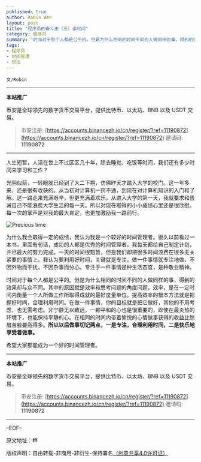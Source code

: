 ```yaml
---
published: true
author: Robin Wen
layout: post
title: "程序员的奋斗史（三）谈时间"
category: 程序员
summary: "时间对于每个人都是公平的。但是为什么相同的时间不同的人做同样的事，得到的效果却与众不同。其中的原因就是效率和思考问题的角度问题。效率，是在一定时间内衡量一个人所做工作所取得成就的最好度量单位。提高效率的根本方法就是把握好时间，合理利用时间。在做一件事情，你的目标就是把它做好，其他的不用考虑，也无需考虑。非宁静无以致远，一颗平和的心也是很重要的，即使在最炎热的环境下，也能保持平静的心。在相同的时间内带着愉悦的心情做事获得的收益比愁眉苦脸要高得多。所以以后做事切记两点，一是专注，合理利用时间，二是快乐地享受着做事。"
tags:
- 程序员
- 时间管理
- 想法
---
```


`文/Robin`

***

**本站推广**

币安是全球领先的数字货币交易平台，提供比特币、以太坊、BNB 以及 USDT 交易。

> 币安注册: [https://accounts.binancezh.io/cn/register/?ref=11190872](https://accounts.binancezh.io/cn/register/?ref=11190872)
> 邀请码: **11190872**

***

人生短暂，人活在世上不过区区几十年，除去睡觉、吃饭等时间，我们还有多少时间来学习和工作？

光阴似箭，一转眼就已经到了大二下期，仿佛昨天才踏入大学的校门。这一年多来，还是很有收获的。从当初对计算机一窍不通，到现在对计算机知识的入门和了解。这一路走来充满艰辛，但更充满着欢乐。从进入大学的第一天，我就要求和告诫自己不能浪费大学生活的每一天。所以对现在取得的小小成绩心里还是很欣慰。每一次的掌声是对我的最大肯定，也更加激励我一路前行。

![Precious time](https://cdn.dbarobin.com/IRPrxOu.jpg)

为什么我会取得一定的成绩，我认为我是一个较好的时间管理者。很久以前看过一本书，里面有句话，成功的人都是优秀的时间管理者。我每天都给自己制定计划，并尽最大的努力完成。一天的时间很短暂，但是我们却把很多时间浪费在很多无关紧要的事情上。我认为要利用好时间，关键就是专注。做一件事情就专注地做，不因外物而干扰，不因杂事而分心。专注于一件事情是种生活态度，是种敬业精神。

时间对于每个人都是公平的。但是为什么相同的时间不同的人做同样的事，得到的效果却与众不同。其中的原因就是效率和思考问题的角度问题。效率，是在一定时间内衡量一个人所做工作所取得成就的最好度量单位。提高效率的根本方法就是把握好时间，合理利用时间。在做一件事情，你的目标就是把它做好，其他的不用考虑，也无需考虑。非宁静无以致远，一颗平和的心也是很重要的，即使在最炎热的环境下，也能保持平静的心。在相同的时间内带着愉悦的心情做事获得的收益比愁眉苦脸要高得多。**所以以后做事切记两点，一是专注，合理利用时间，二是快乐地享受着做事。**

希望大家都能成为一个好的时间管理者。

***

**本站推广**

币安是全球领先的数字货币交易平台，提供比特币、以太坊、BNB 以及 USDT 交易。

> 币安注册: [https://accounts.binancezh.io/cn/register/?ref=11190872](https://accounts.binancezh.io/cn/register/?ref=11190872)
> 邀请码: **11190872**

***

–EOF–

原文地址：<a href="http://blog.csdn.net/justdb/article/details/7525218" target="_blank"><img src="https://cdn.dbarobin.com/BROigUO.jpg" title="程序员的奋斗史（三）——谈时间" height="16px" width="16px" border="0" alt="程序员的奋斗史（三）——谈时间" /></a>

版权声明：自由转载-非商用-非衍生-保持署名<a href="http://creativecommons.org/licenses/by-nc-nd/4.0/deed.zh" target="_blank">（创意共享4.0许可证）</a>
